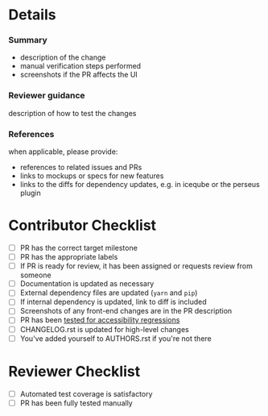 # Details

<!--
Using the template:

 1. Replace instructional texts with your own words
 2. Remove headlines when not applicable
 3. Tick of completed checklist items as you complete them
 4. Feel free to skip checklist items that aren't applicable
-->

### Summary

* description of the change
* manual verification steps performed
* screenshots if the PR affects the UI

### Reviewer guidance

description of how to test the changes

### References

when applicable, please provide:

* references to related issues and PRs
* links to mockups or specs for new features
* links to the diffs for dependency updates, e.g. in iceqube or the perseus plugin

# Contributor Checklist

- [ ] PR has the correct target milestone
- [ ] PR has the appropriate labels
- [ ] If PR is ready for review, it has been assigned or requests review from someone
- [ ] Documentation is updated as necessary
- [ ] External dependency files are updated (`yarn` and `pip`)
- [ ] If internal dependency is updated, link to diff is included
- [ ] Screenshots of any front-end changes are in the PR description
- [ ] PR has been [tested for accessibility regressions](http://kolibri.readthedocs.io/en/develop/dev/manual_testing.html#accessibility-a11y-testing)
- [ ] CHANGELOG.rst is updated for high-level changes
- [ ] You've added yourself to AUTHORS.rst if you're not there

# Reviewer Checklist

- [ ] Automated test coverage is satisfactory
- [ ] PR has been fully tested manually
